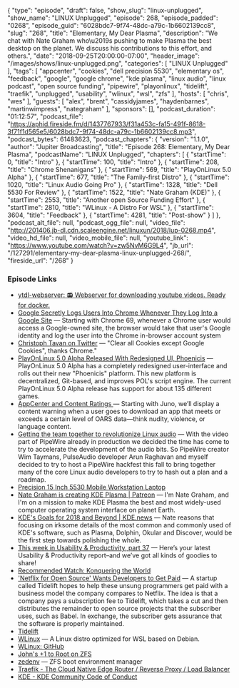 {
  "type": "episode",
  "draft": false,
  "show_slug": "linux-unplugged",
  "show_name": "LINUX Unplugged",
  "episode": 268,
  "episode_padded": "0268",
  "episode_guid": "6028bdc7-9f74-48dc-a79c-1b6602139cc8",
  "slug": "268",
  "title": "Elementary, My Dear Plasma",
  "description": "We chat with Nate Graham who\u2019s pushing to make Plasma the best desktop on the planet. We discuss his contributions to this effort, and others.",
  "date": "2018-09-25T20:00:00-07:00",
  "header_image": "/images/shows/linux-unplugged.png",
  "categories": [
    "LINUX Unplugged"
  ],
  "tags": [
    "appcenter",
    "cookies",
    "dell precision 5530",
    "elementary os",
    "feedback",
    "google",
    "google chrome",
    "kde plasma",
    "linux audio",
    "linux podcast",
    "open source funding",
    "pipewire",
    "playonlinux",
    "tidelift",
    "traefik",
    "unplugged",
    "usability",
    "wlinux",
    "wsl",
    "zfs"
  ],
  "hosts": [
    "chris",
    "wes"
  ],
  "guests": [
    "alex",
    "brent",
    "cassidyjames",
    "haydenbarnes",
    "martinwimpress",
    "nategraham"
  ],
  "sponsors": [],
  "podcast_duration": "01:12:57",
  "podcast_file": "https://aphid.fireside.fm/d/1437767933/f31a453c-fa15-491f-8618-3f71f1d565e5/6028bdc7-9f74-48dc-a79c-1b6602139cc8.mp3",
  "podcast_bytes": 61483623,
  "podcast_chapters": {
    "version": "1.1.0",
    "author": "Jupiter Broadcasting",
    "title": "Episode 268: Elementary, My Dear Plasma",
    "podcastName": "LINUX Unplugged",
    "chapters": [
      {
        "startTime": 0,
        "title": "Intro"
      },
      {
        "startTime": 100,
        "title": "Intro"
      },
      {
        "startTime": 208,
        "title": "Chrome Shenanigans"
      },
      {
        "startTime": 569,
        "title": "PlayOnLinux 5.0 Alpha"
      },
      {
        "startTime": 677,
        "title": "The Family-first Distro"
      },
      {
        "startTime": 1020,
        "title": "Linux Audio Going Pro"
      },
      {
        "startTime": 1328,
        "title": "Dell 5530 For Review"
      },
      {
        "startTime": 1522,
        "title": "Nate Graham (KDE)"
      },
      {
        "startTime": 2553,
        "title": "Another open Source Funding Effort"
      },
      {
        "startTime": 2810,
        "title": "WLinux - A Distro For WSL"
      },
      {
        "startTime": 3604,
        "title": "Feedback"
      },
      {
        "startTime": 4281,
        "title": "Post-show"
      }
    ]
  },
  "podcast_alt_file": null,
  "podcast_ogg_file": null,
  "video_file": "http://201406.jb-dl.cdn.scaleengine.net/linuxun/2018/lup-0268.mp4",
  "video_hd_file": null,
  "video_mobile_file": null,
  "youtube_link": "https://www.youtube.com/watch?v=zw5NvM6G9L4",
  "jb_url": "/127291/elementary-my-dear-plasma-linux-unplugged-268/",
  "fireside_url": "/268"
}


### Episode Links

  * [ytdl-webserver: 📻 Webserver for downloading youtube videos. Ready for docker.](https://github.com/Algram/ytdl-webserver "ytdl-webserver: 📻 Webserver for downloading youtube videos. Ready for docker.")
  * [Google Secretly Logs Users Into Chrome Whenever They Log Into a Google Site](https://tech.slashdot.org/story/18/09/24/1351251/google-secretly-logs-users-into-chrome-whenever-they-log-into-a-google-site "Google Secretly Logs Users Into Chrome Whenever They Log Into a Google Site") — Starting with Chrome 69, whenever a Chrome user would access a Google-owned site, the browser would take that user's Google identity and log the user into the Chrome in-browser account system
  * [Christoph Tavan on Twitter](https://twitter.com/ctavan/status/1044282084020441088 "Christoph Tavan on Twitter") — "Clear all Cookies except Google Cookies", thanks Chrome."
  * [PlayOnLinux 5.0 Alpha Released With Redesigned UI, Phoenicis](https://www.phoronix.com/scan.php?page=news_item&px=PlayOnLinux-5.0-Alpha "PlayOnLinux 5.0 Alpha Released With Redesigned UI, Phoenicis") — PlayOnLinux 5.0 Alpha has a completely redesigned user-interface and rolls out their new "Phoenicis" platform. This new platform is decentralized, Git-based, and improves POL's script engine. The current PlayOnLinux 5.0 Alpha release has support for about 135 different games. 
  * [AppCenter and Content Ratings ](https://medium.com/elementaryos/appcenter-and-content-ratings-1ec5c198d7fe "AppCenter and Content Ratings ") — Starting with Juno, we’ll display a content warning when a user goes to download an app that meets or exceeds a certain level of OARS data—think nudity, violence, or language content.
  * [Getting the team together to revolutionize Linux audio](https://blogs.gnome.org/uraeus/2018/09/24/getting-the-team-together-to-revolutionize-linux-audio/ "Getting the team together to revolutionize Linux audio") — With the video part of PipeWire already in production we decided the time has come to try to accelerate the development of the audio bits. So PipeWire creator Wim Taymans, PulseAudio developer Arun Raghavan and myself decided to try to host a PipeWire hackfest this fall to bring together many of the core Linux audio developers to try to hash out a plan and a roadmap.
  * [Precision 15 Inch 5530 Mobile Workstation Laptop](https://www.dell.com/en-us/work/shop/dell-laptops-and-notebooks/precision-5530/spd/precision-15-5530-laptop/xctop5530hwus "Precision 15 Inch 5530 Mobile Workstation Laptop")
  * [Nate Graham is creating KDE Plasma | Patreon](https://www.patreon.com/ngraham/overview "Nate Graham is creating KDE Plasma | Patreon") — I'm Nate Graham, and I'm on a mission to make KDE Plasma the best and most widely-used computer operating system interface on planet Earth. 
  * [KDE's Goals for 2018 and Beyond | KDE.news](https://dot.kde.org/2017/11/30/kdes-goals-2018-and-beyond "KDE's Goals for 2018 and Beyond | KDE.news") — Nate reasons that focusing on irksome details of the most common and commonly used of KDE's software, such as Plasma, Dolphin, Okular and Discover, would be the first step towards polishing the whole. 
  * [This week in Usability & Productivity, part 37](https://pointieststick.wordpress.com/2018/09/23/this-week-in-usability-productivity-part-37/ "This week in Usability & Productivity, part 37") — Here’s your latest Usability & Productivity report–and we’ve got all kinds of goodies to share!
  * [Recommended Watch: Konquering the World](https://pointieststick.wordpress.com/2018/09/07/konquering-the-world/ "Recommended Watch: Konquering the World")
  * ['Netflix for Open Source' Wants Developers to Get Paid](https://www.wired.com/story/netflix-open-source-wants-developers-get-paid/ "'Netflix for Open Source' Wants Developers to Get Paid") — A startup called Tidelift hopes to help these unsung programmers get paid with a business model the company compares to Netflix. The idea is that a company pays a subscription fee to Tidelift, which takes a cut and then distributes the remainder to open source projects that the subscriber uses, such as Babel. In exchange, the subscriber gets assurance that the software is properly maintained.
  * [Tidelift](https://tidelift.com/ "Tidelift")
  * [WLinux](https://whitewaterfoundry.com/WLinux/ "WLinux") — A Linux distro optimized for WSL based on Debian.
  * [WLinux: GitHub](https://github.com/WhitewaterFoundry/WLinux "WLinux: GitHub")
  * [John's +1 to Root on ZFS](https://pastebin.com/GYEi3JsU "John's +1 to Root on ZFS")
  * [zedenv](https://github.com/johnramsden/zedenv "zedenv") — ZFS boot environment manager
  * [Traefik - The Cloud Native Edge Router / Reverse Proxy / Load Balancer](https://traefik.io/ "Traefik - The Cloud Native Edge Router / Reverse Proxy / Load Balancer")
  * [KDE - KDE Community Code of Conduct](https://www.kde.org/code-of-conduct/ "KDE - KDE Community Code of Conduct")


